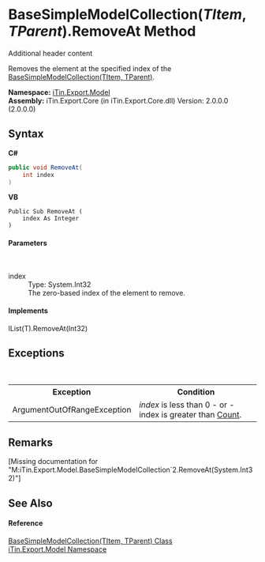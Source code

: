 # BaseSimpleModelCollection(*TItem*, *TParent*).RemoveAt Method 
Additional header content 

Removes the element at the specified index of the <a href="T_iTin_Export_Model_BaseSimpleModelCollection_2">BaseSimpleModelCollection(TItem, TParent)</a>.

**Namespace:**&nbsp;<a href="N_iTin_Export_Model">iTin.Export.Model</a><br />**Assembly:**&nbsp;iTin.Export.Core (in iTin.Export.Core.dll) Version: 2.0.0.0 (2.0.0.0)

## Syntax

**C#**<br />
``` C#
public void RemoveAt(
	int index
)
```

**VB**<br />
``` VB
Public Sub RemoveAt ( 
	index As Integer
)
```


#### Parameters
&nbsp;<dl><dt>index</dt><dd>Type: System.Int32<br />The zero-based index of the element to remove.</dd></dl>

#### Implements
IList(T).RemoveAt(Int32)<br />

## Exceptions
&nbsp;<table><tr><th>Exception</th><th>Condition</th></tr><tr><td>ArgumentOutOfRangeException</td><td>*index* is less than 0 - or - index is greater than <a href="P_iTin_Export_Model_BaseSimpleModelCollection_2_Count">Count</a>.</td></tr></table>

## Remarks
\[Missing <remarks> documentation for "M:iTin.Export.Model.BaseSimpleModelCollection`2.RemoveAt(System.Int32)"\]

## See Also


#### Reference
<a href="T_iTin_Export_Model_BaseSimpleModelCollection_2">BaseSimpleModelCollection(TItem, TParent) Class</a><br /><a href="N_iTin_Export_Model">iTin.Export.Model Namespace</a><br />
